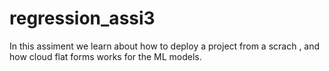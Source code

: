 # regression_assi3
In this assiment we learn about how to deploy a project from a scrach , and how cloud flat forms works for the ML models. 

